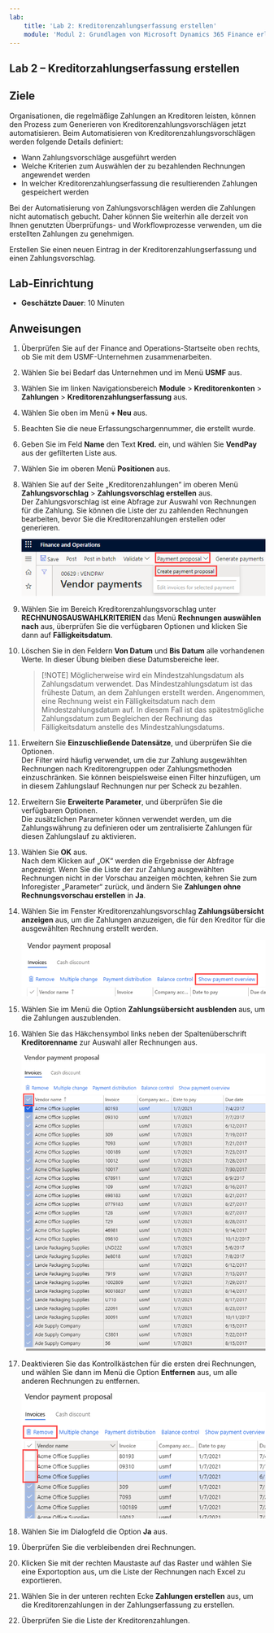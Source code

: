 ```yaml
---
lab:
    title: 'Lab 2: Kreditorenzahlungserfassung erstellen'
    module: 'Modul 2: Grundlagen von Microsoft Dynamics 365 Finance erlernen'
---
```


## Lab 2 – Kreditorzahlungserfassung erstellen

## Ziele

Organisationen, die regelmäßige Zahlungen an Kreditoren leisten, können den Prozess zum Generieren von Kreditorenzahlungsvorschlägen jetzt automatisieren. Beim Automatisieren von Kreditorenzahlungsvorschlägen werden folgende Details definiert:

- Wann Zahlungsvorschläge ausgeführt werden
- Welche Kriterien zum Auswählen der zu bezahlenden Rechnungen angewendet werden
- In welcher Kreditorenzahlungserfassung die resultierenden Zahlungen gespeichert werden

Bei der Automatisierung von Zahlungsvorschlägen werden die Zahlungen nicht automatisch gebucht. Daher können Sie weiterhin alle derzeit von Ihnen genutzten Überprüfungs- und Workflowprozesse verwenden, um die erstellten Zahlungen zu genehmigen.

Erstellen Sie einen neuen Eintrag in der Kreditorenzahlungserfassung und einen Zahlungsvorschlag.

## Lab-Einrichtung

   - **Geschätzte Dauer**: 10 Minuten

## Anweisungen

1. Überprüfen Sie auf der Finance and Operations-Startseite oben rechts, ob Sie mit dem USMF-Unternehmen zusammenarbeiten.

1. Wählen Sie bei Bedarf das Unternehmen und im Menü **USMF** aus.

1. Wählen Sie im linken Navigationsbereich **Module** > **Kreditorenkonten** > **Zahlungen** > **Kreditorenzahlungserfassung** aus.

1. Wählen Sie oben im Menü **+ Neu** aus.

1. Beachten Sie die neue Erfassungschargennummer, die erstellt wurde.

1. Geben Sie im Feld **Name** den Text **Kred.** ein, und wählen Sie **VendPay** aus der gefilterten Liste aus.

1. Wählen Sie im oberen Menü **Positionen** aus.

1. Wählen Sie auf der Seite „Kreditorenzahlungen“ im oberen Menü **Zahlungsvorschlag** > **Zahlungsvorschlag erstellen** aus.  
    Der Zahlungsvorschlag ist eine Abfrage zur Auswahl von Rechnungen für die Zahlung. Sie können die Liste der zu zahlenden Rechnungen bearbeiten, bevor Sie die Kreditorenzahlungen erstellen oder generieren.

    ![Screenshot mit der Seite „Kreditorenzahlung“, „Zahlungsvorschlag“ und „Zahlungsvorschlag erstellen“ sind hervorgehoben](./media/lp2-m4-vendor-payment-proposal.png)

1. Wählen Sie im Bereich Kreditorenzahlungsvorschlag unter **RECHNUNGSAUSWAHLKRITERIEN** das Menü **Rechnungen auswählen nach** aus, überprüfen Sie die verfügbaren Optionen und klicken Sie dann auf **Fälligkeitsdatum**.

1. Löschen Sie in den Feldern **Von Datum** und **Bis Datum** alle vorhandenen Werte. In dieser Übung bleiben diese Datumsbereiche leer.

    >[!NOTE] Möglicherweise wird ein Mindestzahlungsdatum als Zahlungsdatum verwendet. Das Mindestzahlungsdatum ist das früheste Datum, an dem Zahlungen erstellt werden. Angenommen, eine Rechnung weist ein Fälligkeitsdatum nach dem Mindestzahlungsdatum auf. In diesem Fall ist das spätestmögliche Zahlungsdatum zum Begleichen der Rechnung das Fälligkeitsdatum anstelle des Mindestzahlungsdatums.

1. Erweitern Sie **Einzuschließende Datensätze**, und überprüfen Sie die Optionen.  
    Der Filter wird häufig verwendet, um die zur Zahlung ausgewählten Rechnungen nach Kreditorengruppen oder Zahlungsmethoden einzuschränken. Sie können beispielsweise einen Filter hinzufügen, um in diesem Zahlungslauf Rechnungen nur per Scheck zu bezahlen.

1. Erweitern Sie **Erweiterte Parameter**, und überprüfen Sie die verfügbaren Optionen.  
    Die zusätzlichen Parameter können verwendet werden, um die Zahlungswährung zu definieren oder um zentralisierte Zahlungen für diesen Zahlungslauf zu aktivieren.

1. Wählen Sie **OK** aus.  
    Nach dem Klicken auf „OK“ werden die Ergebnisse der Abfrage angezeigt. Wenn Sie die Liste der zur Zahlung ausgewählten Rechnungen nicht in der Vorschau anzeigen möchten, kehren Sie zum Inforegister „Parameter“ zurück, und ändern Sie **Zahlungen ohne Rechnungsvorschau erstellen** in **Ja**.

1. Wählen Sie im Fenster Kreditorenzahlungsvorschlag **Zahlungsübersicht anzeigen** aus, um die Zahlungen anzuzeigen, die für den Kreditor für die ausgewählten Rechnung erstellt werden.

    ![Bildschirmbild mit dem Kreditorenzahlungsvorschlag, das Menü „Zahlungsübersicht anzeigen“ ist hervorgehoben](./media/lp2-m4-vendor-payment-proposal-complete-query.png)

1. Wählen Sie im Menü die Option **Zahlungsübersicht ausblenden** aus, um die Zahlungen auszublenden.

1. Wählen Sie das Häkchensymbol links neben der Spaltenüberschrift **Kreditorenname** zur Auswahl aller Rechnungen aus.

    ![Bildschirmbild mit allen ausgewählten Rechnungen](./media/lp2-m4-vendor-payment-proposal-select-all.png)

1. Deaktivieren Sie das Kontrollkästchen für die ersten drei Rechnungen, und wählen Sie dann im Menü die Option **Entfernen** aus, um alle anderen Rechnungen zu entfernen.

    ![Screenshot mit der Seite „Kreditorenzahlung“, „Zahlungsvorschlag“ mit ausgewählten Elementen und hervorgehobener Menüoption zum Entfernen](./media/lp2-m4-vendor-payment-proposal-remove-selected-invoices.png)

1. Wählen Sie im Dialogfeld die Option **Ja** aus.

1. Überprüfen Sie die verbleibenden drei Rechnungen.

1. Klicken Sie mit der rechten Maustaste auf das Raster und wählen Sie eine Exportoption aus, um die Liste der Rechnungen nach Excel zu exportieren.

1. Wählen Sie in der unteren rechten Ecke **Zahlungen erstellen** aus, um die Kreditorenzahlungen in der Zahlungserfassung zu erstellen.

1. Überprüfen Sie die Liste der Kreditorenzahlungen.
